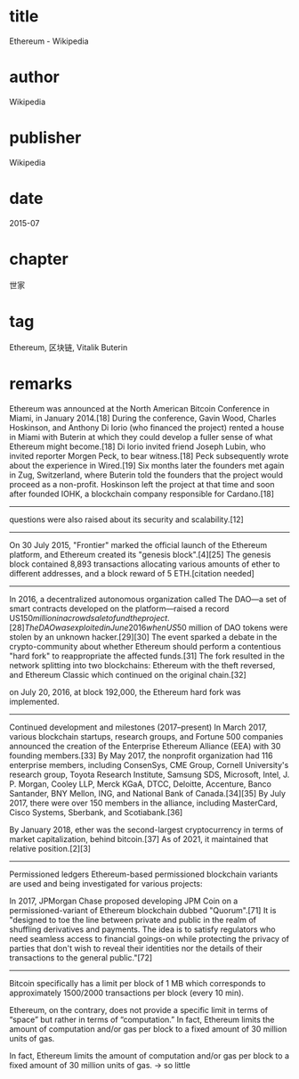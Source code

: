 # title
Ethereum - Wikipedia

# author
Wikipedia

# publisher
Wikipedia

# date
2015-07

# chapter
世家

# tag
Ethereum, 区块链, Vitalik Buterin

# remarks
Ethereum was announced at the North American Bitcoin Conference in Miami, in January 2014.[18] During the conference, Gavin Wood, Charles Hoskinson, and Anthony Di Iorio (who financed the project) rented a house in Miami with Buterin at which they could develop a fuller sense of what Ethereum might become.[18] Di Iorio invited friend Joseph Lubin, who invited reporter Morgen Peck, to bear witness.[18] Peck subsequently wrote about the experience in Wired.[19] Six months later the founders met again in Zug, Switzerland, where Buterin told the founders that the project would proceed as a non-profit. Hoskinson left the project at that time and soon after founded IOHK, a blockchain company responsible for Cardano.[18]

---

questions were also raised about its security and scalability.[12]

---

On 30 July 2015, "Frontier" marked the official launch of the Ethereum platform, and Ethereum created its "genesis block".[4][25] The genesis block contained 8,893 transactions allocating various amounts of ether to different addresses, and a block reward of 5 ETH.[citation needed]

---

In 2016, a decentralized autonomous organization called The DAO—a set of smart contracts developed on the platform—raised a record US$150 million in a crowd sale to fund the project.[28] The DAO was exploited in June 2016 when US$50 million of DAO tokens were stolen by an unknown hacker.[29][30] The event sparked a debate in the crypto-community about whether Ethereum should perform a contentious "hard fork" to reappropriate the affected funds.[31] The fork resulted in the network splitting into two blockchains: Ethereum with the theft reversed, and Ethereum Classic which continued on the original chain.[32]

on July 20, 2016, at block 192,000, the Ethereum hard fork was implemented.

---

Continued development and milestones (2017–present)
In March 2017, various blockchain startups, research groups, and Fortune 500 companies announced the creation of the Enterprise Ethereum Alliance (EEA) with 30 founding members.[33] By May 2017, the nonprofit organization had 116 enterprise members, including ConsenSys, CME Group, Cornell University's research group, Toyota Research Institute, Samsung SDS, Microsoft, Intel, J. P. Morgan, Cooley LLP, Merck KGaA, DTCC, Deloitte, Accenture, Banco Santander, BNY Mellon, ING, and National Bank of Canada.[34][35] By July 2017, there were over 150 members in the alliance, including MasterCard, Cisco Systems, Sberbank, and Scotiabank.[36]

By January 2018, ether was the second-largest cryptocurrency in terms of market capitalization, behind bitcoin.[37] As of 2021, it maintained that relative position.[2][3]

---

Permissioned ledgers
Ethereum-based permissioned blockchain variants are used and being investigated for various projects:

In 2017, JPMorgan Chase proposed developing JPM Coin on a permissioned-variant of Ethereum blockchain dubbed "Quorum".[71] It is "designed to toe the line between private and public in the realm of shuffling derivatives and payments. The idea is to satisfy regulators who need seamless access to financial goings-on while protecting the privacy of parties that don't wish to reveal their identities nor the details of their transactions to the general public."[72]

---

Bitcoin specifically has a limit per block of 1 MB which corresponds to approximately 1500/2000 transactions per block (every 10 min).

Ethereum, on the contrary, does not provide a specific limit in terms of “space” but rather in terms of “computation.” In fact, Ethereum limits the amount of computation and/or gas per block to a fixed amount of 30 million units of gas.

In fact, Ethereum limits the amount of computation and/or gas per block to a fixed amount of 30 million units of gas. -> so little